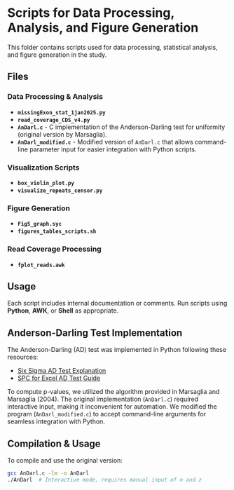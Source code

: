 # Scripts for Data Processing, Analysis, and Figure Generation

This folder contains scripts used for data processing, statistical analysis, and figure generation in the study.

## Files

### Data Processing & Analysis
- **`missingExon_stat_1jan2025.py`**  
- **`read_coverage_CDS_v4.py`**
- **`AnDarl.c`** - C implementation of the Anderson-Darling test for uniformity (original version by Marsaglia).
- **`AnDarl_modified.c`** - Modified version of `AnDarl.c` that allows command-line parameter input for easier integration with Python scripts.

### Visualization Scripts
- **`box_violin_plot.py`**  
- **`visualize_repeats_censor.py`**  

### Figure Generation
- **`Fig5_graph.syc`**  
- **`figures_tables_scripts.sh`**  

### Read Coverage Processing
- **`fplot_reads.awk`**  

## Usage

Each script includes internal documentation or comments. Run scripts using **Python**, **AWK**, or **Shell** as appropriate.

## Anderson-Darling Test Implementation

The Anderson-Darling (AD) test was implemented in Python following these resources:

- [Six Sigma AD Test Explanation](https://www.6sigma.us/six-sigma-in-focus/anderson-darling-normality-test/)
- [SPC for Excel AD Test Guide](https://www.spcforexcel.com/knowledge/basic-statistics/anderson-darling-test-for-normality)

To compute p-values, we utilized the algorithm provided in Marsaglia and Marsaglia (2004). The original implementation (`AnDarl.c`) required interactive input, making it inconvenient for automation. We modified the program (`AnDarl_modified.c`) to accept command-line arguments for seamless integration with Python.

## Compilation & Usage

To compile and use the original version:

```bash
gcc AnDarl.c -lm -o AnDarl
./AnDarl  # Interactive mode, requires manual input of n and z

